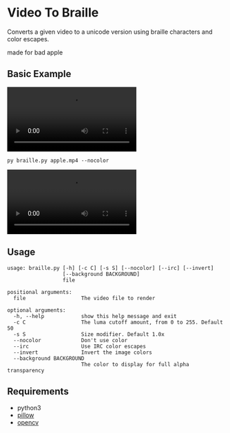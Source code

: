 # Video To Braille
Converts a given video to a unicode version using braille characters and color escapes.

made for bad apple

## Basic Example
![Original](https://ia902905.us.archive.org/19/items/TouhouBadApple/Touhou%20-%20Bad%20Apple.mp4)

`py braille.py apple.mp4 --nocolor`

![After](https://cdn.discordapp.com/attachments/905438118746947687/979426343265644574/2022-05-26_10-49-29.mp4)

## Usage
```
usage: braille.py [-h] [-c C] [-s S] [--nocolor] [--irc] [--invert]
                  [--background BACKGROUND]
                  file

positional arguments:
  file                  The video file to render

optional arguments:
  -h, --help            show this help message and exit
  -c C                  The luma cutoff amount, from 0 to 255. Default 50
  -s S                  Size modifier. Default 1.0x
  --nocolor             Don't use color
  --irc                 Use IRC color escapes
  --invert              Invert the image colors
  --background BACKGROUND
                        The color to display for full alpha transparency
```

## Requirements
* python3
* [pillow](http://python-pillow.org/)
* [opencv](https://pypi.org/project/opencv-python/)
